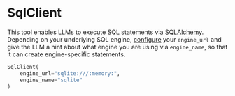 # SqlClient

This tool enables LLMs to execute SQL statements via [SQLAlchemy](https://www.sqlalchemy.org/). Depending on your underlying SQL engine, [configure](https://docs.sqlalchemy.org/en/20/core/engines.html) your `engine_url` and give the LLM a hint about what engine you are using via `engine_name`, so that it can create engine-specific statements.

```python
SqlClient(
    engine_url="sqlite:///:memory:",
    engine_name="sqlite"
)
```